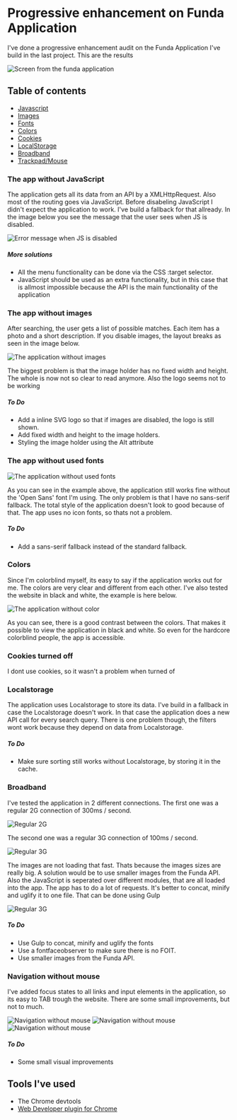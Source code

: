 # Progressive enhancement on Funda Application

I've done a progressive enhancement audit on the Funda Application I've build in the last project. This are the results

![Screen from the funda application](screenshots/1.png "Screen from the funda application")

## Table of contents
- [Javascript](#javascript)
- [Images](#images)
- [Fonts](#fonts)
- [Colors](#colors)
- [Cookies](#cookies)
- [LocalStorage](#Localstorage)
- [Broadband](#broadband)
- [Trackpad/Mouse](#no-mouse)


### <a name="javascript"></a>The app without JavaScript

The application gets all its data from an API by a XMLHttpRequest. Also most of the routing goes via JavaScript. Before disabeling JavaScript I didn't expect the application to work. I've build a fallback for that allready. In the image below you see the message that the user sees when JS is disabled.

![Error message when JS is disabled](screenshots/2.png "Error message when JS is disabled")

##### More solutions

- All the menu functionality can be done via the CSS :target selector.
- JavaScript should be used as an extra functionality, but in this case that is allmost impossible because the API is the main functionality of the application

### <a name="images"></a>The app without images

After searching, the user gets a list of possible matches. Each item has a photo and a short description. If you disable images, the layout breaks as seen in the image below.

![The application without images](screenshots/3.png "The application without images")

The biggest problem is that the image holder has no fixed width and height. The whole is now not so clear to read anymore. Also the logo seems not to be working

##### To Do

- Add a inline SVG logo so that if images are disabled, the logo is still shown.
- Add fixed width and height to the image holders.
- Styling the image holder using the Alt attribute

### <a name="fonts"></a>The app without used fonts

![The application without used fonts](screenshots/4.png "The application without used fonts")

As you can see in the example above, the application still works fine without the 'Open Sans' font I'm using. The only problem is that I have no sans-serif fallback. The total style of the application doesn't look to good because of that. The app uses no icon fonts, so thats not a problem.

##### To Do

- Add a sans-serif fallback instead of the standard fallback.

### <a name="colors"></a>Colors
Since I'm colorblind myself, its easy to say if the application works out for me. The colors are very clear and different from each other. I've also tested the website in black and white, the example is here below.

![The application without color](screenshots/5.png "The application without color")

As you can see, there is a good contrast between the colors. That makes it possible to view the application in black and white. So even for the hardcore colorblind people, the app is accessible.

### <a name="cookies"></a>Cookies turned off
I dont use cookies, so it wasn't a problem when turned of

### <a name="Localstorage"></a>Localstorage
The application uses Localstorage to store its data. I've build in a fallback in case the Localstorage doesn't work. In that case the application does a new API call for every search query. There is one problem though, the filters wont work because they depend on data from Localstorage.

##### To Do
- Make sure sorting still works without Localstorage, by storing it in the cache.

### <a name="broadband"></a>Broadband
I've tested the application in 2 different connections.
The first one was a regular 2G connection of 300ms / second.

![Regular 2G](screenshots/6.png "Regular 2G")

The second one was a regular 3G connection of 100ms / second.

![Regular 3G](screenshots/7.png "Regular 3G")

The images are not loading that fast. Thats because the images sizes are really big. A solution would be to use smaller images from the Funda API. Also the JavaScript is seperated over different modules, that are all loaded into the app. The app has to do a lot of requests. It's better to concat, minify and uglify it to one file. That can be done using Gulp

![Regular 3G](screenshots/8.png "Regular 3G")

##### To Do

- Use Gulp to concat, minify and uglify the fonts
- Use a fontfaceobserver to make sure there is no FOIT.
- Use smaller images from the Funda API.

### <a name="no-mouse"></a>Navigation without mouse

I've added focus states to all links and input elements in the application, so its easy to TAB trough the website. There are some small improvements, but not to much.

![Navigation without mouse](screenshots/9.png "Navigation without mouse")
![Navigation without mouse](screenshots/10.png "Navigation without mouse")
![Navigation without mouse](screenshots/11.png "Navigation without mouse")

##### To Do

- Some small visual improvements

## Tools I've used

- The Chrome devtools
- [Web Developer plugin for Chrome](https://chrome.google.com/webstore/detail/web-developer/bfbameneiokkgbdmiekhjnmfkcnldhhm)
